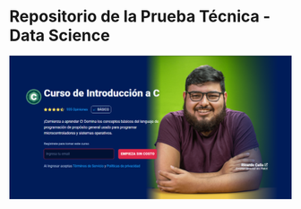 # Repositorio de la Prueba Técnica - Data Science

![Design Hero](https://github.com/Rencas1207/repo-prueba/blob/gh-pages/img/layout-design.png)
